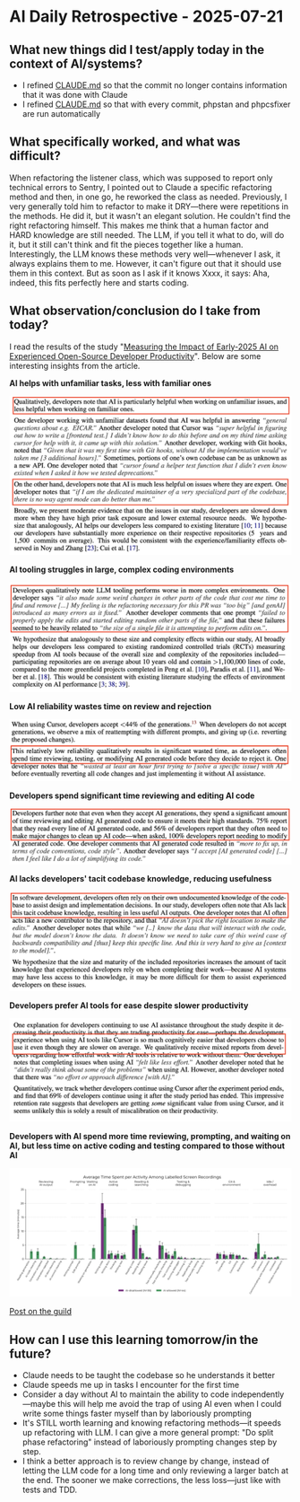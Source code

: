 # AI Daily Retrospective - 2025-07-21

## **What new things did I test/apply today in the context of AI/systems?**

- I refined [CLAUDE.md](http://CLAUDE.md) so that the commit no longer contains information that it was done with Claude
- I refined [CLAUDE.md](http://CLAUDE.md) so that with every commit, phpstan and phpcsfixer are run automatically

## **What specifically worked, and what was difficult?**

When refactoring the listener class, which was supposed to report only technical errors to Sentry, I pointed out to Claude a specific refactoring method and then, in one go, he reworked the class as needed. Previously, I very generally told him to refactor to make it DRY—there were repetitions in the methods. He did it, but it wasn't an elegant solution. He couldn't find the right refactoring himself. This makes me think that a human factor and HARD knowledge are still needed. The LLM, if you tell it what to do, will do it, but it still can't think and fit the pieces together like a human. Interestingly, the LLM knows these methods very well—whenever I ask, it always explains them to me. However, it can't figure out that it should use them in this context. But as soon as I ask if it knows Xxxx, it says: Aha, indeed, this fits perfectly here and starts coding.

## **What observation/conclusion do I take from today?**

I read the results of the study "[Measuring the Impact of Early-2025 AI on Experienced Open-Source Developer Productivity](https://arxiv.org/abs/2507.09089)". Below are some interesting insights from the article.

**AI helps with unfamiliar tasks, less with familiar ones**

![Screenshot 2025-07-20 at 19.58.45](images/2025-07-20_195845.png)

**AI tooling struggles in large, complex coding environments**

![Screenshot 2025-07-20 at 20.02.39](images/2025-07-20_200239.png)

**Low AI reliability wastes time on review and rejection**

![Screenshot 2025-07-20 at 20.07.22](images/2025-07-20_200722.png)

**Developers spend significant time reviewing and editing AI code**

![Screenshot 2025-07-20 at 20.08.53](images/2025-07-20_200853.png)

**AI lacks developers' tacit codebase knowledge, reducing usefulness**

![Screenshot 2025-07-20 at 20.11.18](images/2025-07-20_201118.png)

**Developers prefer AI tools for ease despite slower productivity**

![Screenshot 2025-07-20 at 20.25.18](images/2025-07-20_202518.png)

**Developers with AI spend more time reviewing, prompting, and waiting on AI, but less time on active coding and testing compared to those without AI**

![Screenshot 2025-07-20 at 20.34.40](images/2025-07-20_203440.png)

[Post on the guild](https://boldare.slack.com/archives/C08ABRM1PAB/p1753087270864559)

## **How can I use this learning tomorrow/in the future?**

- Claude needs to be taught the codebase so he understands it better
- Claude speeds me up in tasks I encounter for the first time
- Consider a day without AI to maintain the ability to code independently—maybe this will help me avoid the trap of using AI even when I could write some things faster myself than by laboriously prompting
- It's STILL worth learning and knowing refactoring methods—it speeds up refactoring with LLM. I can give a more general prompt: "Do split phase refactoring" instead of laboriously prompting changes step by step.
- I think a better approach is to review change by change, instead of letting the LLM code for a long time and only reviewing a larger batch at the end. The sooner we make corrections, the less loss—just like with tests and TDD.
